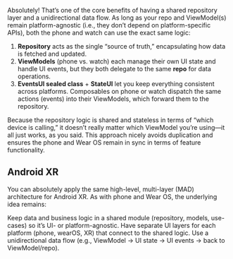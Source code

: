 Absolutely! That’s one of the core benefits of having a shared repository layer and a unidirectional data flow. As long as your repo and ViewModel(s) remain platform-agnostic (i.e., they don’t depend on platform-specific APIs), both the phone and watch can use the exact same logic:

1. **Repository** acts as the single “source of truth,” encapsulating how data is fetched and updated.
2. **ViewModels** (phone vs. watch) each manage their own UI state and handle UI events, but they both delegate to the same **repo** for data operations.
3. **EventsUI sealed class** + **StateUI** let you keep everything consistent across platforms. Composables on phone or watch dispatch the same actions (events) into their ViewModels, which forward them to the repository.

Because the repository logic is shared and stateless in terms of “which device is calling,” it doesn’t 
really matter which ViewModel you’re using—it all just works, as you said. This approach nicely avoids 
duplication and ensures the phone and Wear OS remain in sync in terms of feature functionality.


## Android XR
You can absolutely apply the same high-level, multi-layer (MAD) architecture for Android XR. 
As with phone and Wear OS, the underlying idea remains:

Keep data and business logic in a shared module (repository, models, use-cases) so it’s UI- or 
platform-agnostic.
Have separate UI layers for each platform (phone, wearOS, XR) that connect to the shared logic.
Use a unidirectional data flow (e.g., ViewModel → UI state → UI events → back to ViewModel/repo).